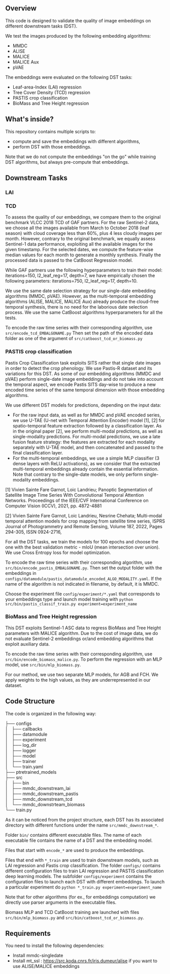 ## Overview

This code is designed to validate the quality of image embeddings on different downstream tasks (DST).

We test the images produced by the following embedding algorithms:

- MMDC
- ALISE
- MALICE
- MALICE Aux
- pVAE

The embeddings were evaluated on the following DST tasks:

- Leaf-area-Index (LAI) regression
- Tree Cover Density (TCD) regression
- PASTIS crop classification
- BioMass and Tree Height regression

## What's inside?

This repository contains multiple scripts to:

- compute and save the embeddings with different algorithms,
- perform DST with those embeddings.

Note that we do not compute the embeddings "on the go" while training DST algorithms, but always pre-compute that embeddings.

## Downstream Tasks

### LAI

### TCD

To assess the quality of our embeddings, we compare them to the original benchmark VLCC 2018 TCD of GAF partners.
For the raw Sentinel-2 data, we choose all the images available from March to October 2018 (leaf season) with cloud coverage less than 60\%, plus 4 less cloudy images per month. However, contrary to the original benchmark, we equally assess Sentinel-1 data performance, exploiting all the available images for the given timestamp.
For the selected dates, we compute the feature-wise median values for each month to generate a monthly synthesis. Finally the processed data is passed to the CatBoost Regression model.

While GAF partners use the following hyperparameters to train their model:
iterations=150, l2_leaf_reg=17, depth=7, we have empirically chosen the following parameters:
iterations=750, l2_leaf_reg=17, depth=10.

We use the same date selection strategy for our single-date embedding algorithms (MMDC, pVAE).
However, as the multi-temporal embedding algorithms (ALISE, MALICE, MALICE Aux) already produce the cloud-free temporal synthesis, there is no need for the laborious date selection process.
We use the same CatBoost algorithms hyperparameters for all the tests.

To encode the raw time series with their corresponding algorithm, use `src/encode_tcd_EMBALGONAME.py`
Then set the path of the encoded data folder as one of the argument of `src/catboost_tcd_or_biomass.py`

### PASTIS crop classification

Pastis Crop Classification task exploits SITS rather that single date images in order to detect the crop phenology.
We use Pastis-R dataset and its variations for this DST. As some of our embedding algorithms (MMDC and pVAE) perform single-date image embeddings and do not take into account the temporal aspect, we encode Pastis SITS day-wise to produce a new encoded time series of the same temporal dimension with those embedding algorithms.

We use different DST models for predictions, depending on the input data:
- For the raw input data, as well as for MMDC and pVAE encoded series, we use U-TAE (U-net with Temporal Attention Encoder) model [1], [2] for spatio-temporal feature extraction followed by a classification layer. As in the original paper [2], we perform multi-modal predictions, as well as single-modality predictions. For multi-modal predictions, we use a late fusion feature strategy: the features are extracted for each modality separately with U-TAE model, and then concatenated and passed to the final classification layer.
- For the multi-temporal embeddings, we use a simple MLP classifier (3 dense layers with ReLU activations), as we consider that the extracted multi-temporal embeddings already contain the essential information. Note that contrary to the single-date models, we only perform single-modality embeddings.

[1] Vivien Sainte Fare Garnot, Loic Landrieu; Panoptic Segmentation of Satellite Image Time Series With Convolutional Temporal Attention Networks. Proceedings of the IEEE/CVF International Conference on Computer Vision (ICCV), 2021, pp. 4872-4881

[2] Vivien Sainte Fare Garnot, Loic Landrieu, Nesrine Chehata; Multi-modal temporal attention models for crop mapping from satellite time series, ISPRS Journal of Photogrammetry and Remote Sensing, Volume 187, 2022, Pages 294-305, ISSN 0924-2716,

For all the DST tasks, we train the models for 100 epochs and choose the one with the best validation metric - mIoU (mean intersection over union). We use Cross Entropy loss for model optimization.

To encode the raw time series with their corresponding algorithm, use `src/bin/encode_pastis_EMBALGONAME.py`.
Then set the output folder with the embeddings in `configs/datamodule/pastis_datamodule_encoded_ALGO_MODALITY.yaml`.
If the name of the algorithm is not indicated in filename, by default, it is MMDC.

Choose the experiment  file `config/experiment/*.yaml` that corresponds to your embeddings type and launch model training with
`python src/bin/pastis_classif_train.py experiment=experiment_name`

### BioMass and Tree Height regression

This DST exploits Sentinel-1 ASC data to regress BioMass and Tree Height parameters with MALICE algorithm.
Due to the cost of image data, we do not evaluate Sentinel-2 embeddings or/and embedding algorithms that exploit auxiliary data.

To encode the raw time series with their corresponding algorithm, use `src/bin/encode_biomass_malice.py`.
To perform the regression with an MLP model, use `src/bin/mlp_biomass.py`.

For our method, we use two separate MLP models, for AGB and FCH.
We apply weights to the high values, as they are underrepresented in our dataset.

## Code Structure

The code is organized in the following way:

├── configs\
│   ├── callbacks \
│   ├── datamodule \
│   ├── experiment \
│   ├── log_dir \
│   ├── logger \
│   ├── model \
│   ├── trainer \
│   └── train.yaml \
├── ptretrained_models\
├── src \
│   ├── bin \
│   ├── mmdc_downstream_lai \
│   ├── mmdc_downstream_pastis \
│   ├── mmdc_downstream_tcd \
│   └── mmdc_downstrteam_biomass \
└── train.py

As it can be noticed from the project structure, each DST has its associated directory with different functions
under the name `src/mmdc_downstream_*`.

Folder `bin/` contains different executable files. The name of each executable file contains the name of a DST and the embedding model.

Files that start with `encode_*` are used to produce the embeddings.

Files that end with `*_train` are used to train downstream models, such as LAI regression and Pastis crop classification.
The folder `configs/` contains different configuration files to train LAI regression and PASTIS classification deep learning models.
The subfolder `configs/experiment` contains the configuration files to launch each DST with different embeddings.
To launch a particular experiment do `python *_train.py experiment=experiment_name`

Note that for other algorithms (for ex., for embeddings computation) we directly use parser arguments in the executable files.

Biomass MLP and TCD CatBoost training are launched with files `src/bin/mlp_biomass.py` and `src/bin/catboost_tcd_or_biomass.py`.


## Requirements

You need to install the following dependencies:

- Install mmdc-singledate
- Install mt_ssl : https://src.koda.cnrs.fr/iris.dumeur/alise if you want to use ALISE/MALICE embeddings
